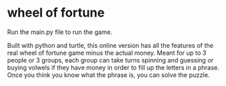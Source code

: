 # wheel of fortune

Run the main.py file to run the game.

Built with python and turtle, this online version has all the features of the real wheel of fortune game minus the actual money.
Meant for up to 3 people or 3 groups, each group can take turns spinning and guessing or buying volwels if they have money in order to fill up the letters in a phrase.
Once you think you know what the phrase is, you can solve the puzzle.

